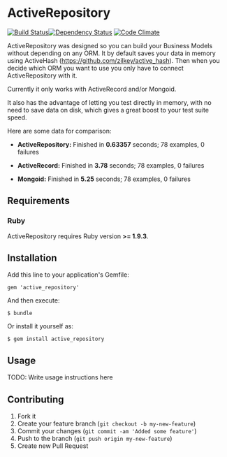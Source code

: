 # ActiveRepository

[![Build Status](https://secure.travis-ci.org/efreesen/active_repository.png)](http://travis-ci.org/efreesen/active_repository)[![Dependency Status](https://gemnasium.com/efreesen/active_repository.png)](https://gemnasium.com/efreesen/active_repository) [![Code Climate](https://codeclimate.com/badge.png)](https://codeclimate.com/github/efreesen/active_repository)

ActiveRepository was designed so you can build your Business Models without depending on any ORM. It by default saves your data in memory using ActiveHash (https://github.com/zilkey/active_hash). Then when you decide which ORM you want to use you only have to connect ActiveRepository with it.

Currently it only works with ActiveRecord and/or Mongoid.

It also has the advantage of letting you test directly in memory, with no need to save data on disk, which gives a great boost to your test suite speed.

Here are some data for comparison:

* **ActiveRepository:**
  Finished in **0.63357** seconds;
  78 examples, 0 failures

* **ActiveRecord:**
  Finished in **3.78** seconds;
  78 examples, 0 failures

* **Mongoid:**
  Finished in **5.25** seconds;
  78 examples, 0 failures

## Requirements

### Ruby

ActiveRepository requires Ruby version **>= 1.9.3**.

## Installation

Add this line to your application's Gemfile:

    gem 'active_repository'

And then execute:

    $ bundle

Or install it yourself as:

    $ gem install active_repository

## Usage

TODO: Write usage instructions here

## Contributing

1. Fork it
2. Create your feature branch (`git checkout -b my-new-feature`)
3. Commit your changes (`git commit -am 'Added some feature'`)
4. Push to the branch (`git push origin my-new-feature`)
5. Create new Pull Request

